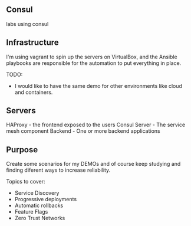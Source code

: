 ## Consul
labs using consul

## Infrastructure

I'm using vagrant to spin up the servers on VirtualBox, and the Ansible playbooks are responsible for the automation to put everything in place.

TODO:

- I would like to have the same demo for other environments like cloud and containers.


## Servers

HAProxy - the frontend exposed to the users
Consul Server - The service mesh component
Backend - One or more backend applications

## Purpose

Create some scenarios for my DEMOs and of course keep studying and finding diferent ways to increase reliability.


Topics to cover:

- Service Discovery
- Progressive deployments
- Automatic rollbacks
- Feature Flags
- Zero Trust Networks
